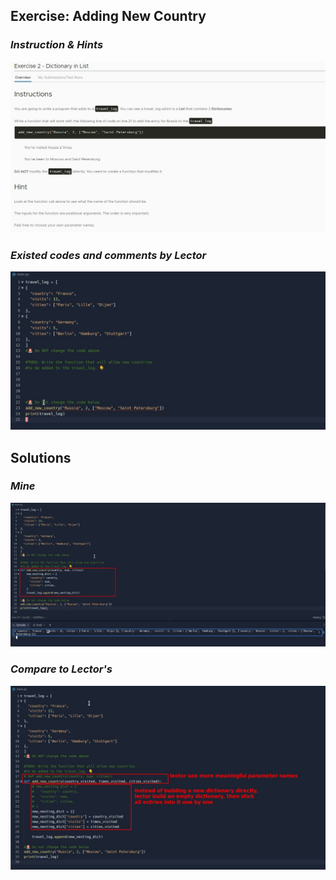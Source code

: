 ## **Exercise: Adding New Country**

### _Instruction & Hints_

![Alt instruction](pic/01.jpg)

### _Existed codes and comments by Lector_

![Alt existed codes and comments by lector](pic/02.jpg)

## **Solutions**

### _Mine_

![Alt my solution](pic/03.jpg)

### _Compare to Lector's_

![Alt compare to lector's](pic/04.jpg)
